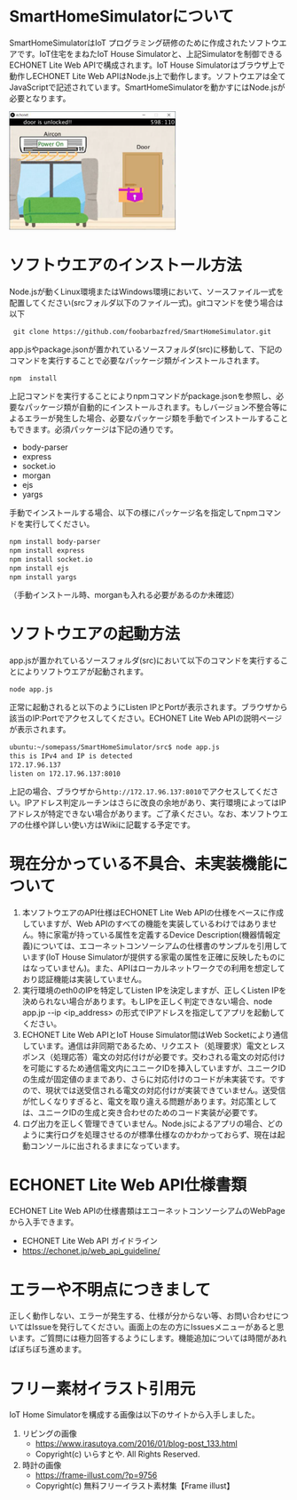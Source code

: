 # SmartHomeSimulatorについて

SmartHomeSimulatorはIoT プログラミング研修のために作成されたソフトウエアです。IoT住宅をまねたIoT House Simulatorと、上記Simulatorを制御できるECHONET Lite Web APIで構成されます。IoT House Simulatorはブラウザ上で動作しECHONET Lite Web APIはNode.js上で動作します。ソフトウエアは全てJavaScriptで記述されています。SmartHomeSimulatorを動かすにはNode.jsが必要となります。

<img src="https://github.com/foobarbazfred/SmartHomeSimulator/blob/main/images/screen_iamge.png?raw=true" width=300>

# ソフトウエアのインストール方法

Node.jsが動くLinux環境またはWindows環境において、ソースファイル一式を配置してください(srcフォルダ以下のファイル一式)。gitコマンドを使う場合は以下
```
 git clone https://github.com/foobarbazfred/SmartHomeSimulator.git
```

app.jsやpackage.jsonが置かれているソースフォルダ(src)に移動して、下記のコマンドを実行することで必要なパッケージ類がインストールされます。
```
npm  install
```
上記コマンドを実行することによりnpmコマンドがpackage.jsonを参照し、必要なパッケージ類が自動的にインストールされます。もしバージョン不整合等によるエラーが発生した場合、必要なパッケージ類を手動でインストールすることもできます。必須パッケージは下記の通りです。
- body-parser
- express
- socket.io
- morgan
- ejs
- yargs

手動でインストールする場合、以下の様にパッケージ名を指定してnpmコマンドを実行してください。
```
npm install body-parser
npm install express
npm install socket.io
npm install ejs
npm install yargs
```
（手動インストール時、morganも入れる必要があるのか未確認）

# ソフトウエアの起動方法

app.jsが置かれているソースフォルダ(src)において以下のコマンドを実行することによりソフトウエアが起動されます。
```
node app.js
```
正常に起動されると以下のようにListen IPとPortが表示されます。ブラウザから該当のIP:Portでアクセスしてください。ECHONET Lite Web APIの説明ページが表示されます。
```
ubuntu:~/somepass/SmartHomeSimulator/src$ node app.js
this is IPv4 and IP is detected
172.17.96.137
listen on 172.17.96.137:8010
```
上記の場合、ブラウザから`http://172.17.96.137:8010`でアクセスしてください。IPアドレス判定ルーチンはさらに改良の余地があり、実行環境によってはIPアドレスが特定できない場合があります。ご了承ください。なお、本ソフトウエアの仕様や詳しい使い方はWikiに記載する予定です。

# 現在分かっている不具合、未実装機能について
1. 本ソフトウエアのAPI仕様はECHONET Lite Web APIの仕様をベースに作成していますが、Web APIのすべての機能を実装しているわけではありません。特に家電が持っている属性を定義するDevice Description(機器情報定義)については、エコーネットコンソーシアムの仕様書のサンプルを引用しています(IoT House Simulatorが提供する家電の属性を正確に反映したものにはなっていません)。また、APIはローカルネットワークでの利用を想定しており認証機能は実装していません。
1. 実行環境のeth0のIPを特定してListen IPを決定しますが、正しくListen IPを決められない場合があります。もしIPを正しく判定できない場合、node  app.jp  --ip <ip_address> の形式でIPアドレスを指定してアプリを起動してください。
2. ECHONET Lite Web APIとIoT House Simulator間はWeb Socketにより通信しています。通信は非同期であるため、リクエスト（処理要求）電文とレスポンス（処理応答）電文の対応付けが必要です。交わされる電文の対応付けを可能にするため通信電文内にユニークIDを挿入していますが、ユニークIDの生成が固定値のままであり、さらに対応付けのコードが未実装です。ですので、現状では送受信される電文の対応付けが実装できていません。送受信が忙しくなりすぎると、電文を取り違える問題があります。対応策としては、ユニークIDの生成と突き合わせのためのコード実装が必要です。
3. ログ出力を正しく管理できていません。Node.jsによるアプリの場合、どのように実行ログを処理させるのが標準仕様なのかわかっておらず、現在は起動コンソールに出されるままになっています。

# ECHONET Lite Web API仕様書類
ECHONET Lite Web APIの仕様書類はエコーネットコンソーシアムのWebPageから入手できます。
- ECHONET Lite Web API ガイドライン
- https://echonet.jp/web_api_guideline/

# エラーや不明点につきまして
正しく動作しない、エラーが発生する、仕様が分からない等、お問い合わせについてはIssueを発行してください。画面上の左の方にIssuesメニューがあると思います。ご質問には極力回答するようにします。機能追加については時間があればぼちぼち進めます。

# フリー素材イラスト引用元
IoT Home Simulatorを構成する画像は以下のサイトから入手しました。
1. リビングの画像
    - https://www.irasutoya.com/2016/01/blog-post_133.html
    - Copyright(c) いらすとや. All Rights Reserved.
2. 時計の画像
    - https://frame-illust.com/?p=9756
    - Copyright(c) 無料フリーイラスト素材集【Frame illust】
